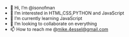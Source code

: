 - 👋 Hi, I’m @isonofman
- 👀 I’m interested in HTML,CSS,PYTHON and JavaScript
- 🌱 I’m currently learning JavaScript
- 💞️ I’m looking to collaborate on everything
- 📫 How to reach me @mike.4essel@gmail.com



<!---
isonofman/isonofman is a ✨ special ✨ repository because its `README.md` (this file) appears on your GitHub profile.
You can click the Preview link to take a look at your changes.
--->
